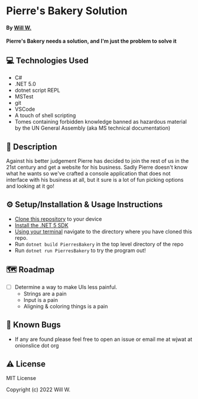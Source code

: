# Pierre's Bakery Solution

#### By [Will W.](https://wjwat.com/)

#### Pierre's Bakery needs a solution, and I'm just the problem to solve it

## :computer: Technologies Used

* C#
* .NET 5.0
* dotnet script REPL
* MSTest
* git
* VSCode
* A touch of shell scripting
* Tomes containing forbidden knowledge banned as hazardous material by the UN General Assembly (aka MS technical documentation)

## :memo: Description

Against his better judgement Pierre has decided to join the rest of us in the 21st century and get a website for his business. Sadly Pierre doesn't know what he wants so we've crafted a console application that does not interface with his business at all, but it sure is a lot of fun picking options and looking at it go!

## :gear: Setup/Installation & Usage Instructions

- [Clone this
  repository](https://docs.github.com/en/repositories/creating-and-managing-repositories/cloning-a-repository)
  to your device
- [Install the .NET 5 SDK](https://www.learnhowtoprogram.com/c-and-net/getting-started-with-c/installing-c-and-net)
- [Using your
  terminal](https://www.freecodecamp.org/news/how-you-can-be-more-productive-right-now-using-bash-29a976fb1ab4/)
  navigate to the directory where you have cloned this repo.
- Run `dotnet build PierresBakery` in the top level directory of the repo
- Run `dotnet run PierresBakery` to try the program out!

## :world_map: Roadmap

* [ ] Determine a way to make UIs less painful.
  * Strings are a pain
  * Input is a pain
  * Aligning & coloring things is a pain

## :lady_beetle: Known Bugs

* If any are found please feel free to open an issue or email me at wjwat at
  onionslice dot org

## :warning: License

MIT License

Copyright (c) 2022 Will W.
